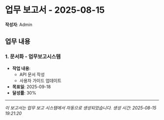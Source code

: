 # 업무 보고서 - 2025-08-15

**작성자**: Admin

## 업무 내용

### 1. 문서화 - 업무보고시스템

- **작업 내용**:
  - API 문서 작성
  - 사용자 가이드 업데이트
- **목표일**: 2025-09-18
- **달성률**: 30%

---

*이 보고서는 업무 보고 시스템에서 자동으로 생성되었습니다.*
*생성 시간: 2025-08-15 19:21:20*
